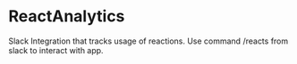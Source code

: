 # ReactAnalytics
Slack Integration that tracks usage of reactions. Use command /reacts from slack to interact with app.
